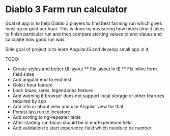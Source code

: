 Diablo 3 Farm run calculator
============================

Goal of app is to help Diablo 3 players to find best farming run which gives most xp or gold per hour.
This is done by measuring how much time it takes to finish particular run and then compare starting values to end vlaues
and calculate how good run was.

Side goal of project is to learn AngularJS and develop small app in it.

TODO:
 * Create styles and better UI layout
 ** Fix layout in IE
 ** Fix inline form field sizes
 * Add angular end to end test
 * Gold / hour feature
 * Loot: blues, rares, legendaries feature
 * Add warning if browser does not support local storage or other fearures required by app
 * Add info or about view and use Angular view for that
 * Persist last run to locastore
 * Add sorting to ng-repeater table
 * After starting run focus should be in endExperience field
 * Add validation to start experience field which needs to be number